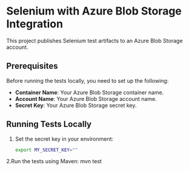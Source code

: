 # Selenium with Azure Blob Storage Integration

This project publishes Selenium test artifacts to an Azure Blob Storage account. 

## Prerequisites

Before running the tests locally, you need to set up the following:

- **Container Name**: Your Azure Blob Storage container name.
- **Account Name**: Your Azure Blob Storage account name.
- **Secret Key**: Your Azure Blob Storage secret key.

## Running Tests Locally

1. Set the secret key in your environment:
   ```bash
   export MY_SECRET_KEY=""

2.Run the tests using Maven:
  mvn test
   

